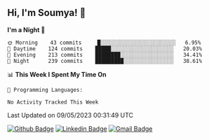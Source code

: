 ## Hi, I'm Soumya! 👋

<!--START_SECTION:waka-->
**I'm a Night 🦉** 

```text
🌞 Morning    43 commits     █░░░░░░░░░░░░░░░░░░░░░░░░   6.95% 
🌆 Daytime    124 commits    █████░░░░░░░░░░░░░░░░░░░░   20.03% 
🌃 Evening    213 commits    ████████░░░░░░░░░░░░░░░░░   34.41% 
🌙 Night      239 commits    █████████░░░░░░░░░░░░░░░░   38.61%

```


📊 **This Week I Spent My Time On** 

```text
💬 Programming Languages: 

No Activity Tracked This Week
```


 Last Updated on 09/05/2023 00:31:49 UTC
<!--END_SECTION:waka-->

[![Github Badge](https://img.shields.io/badge/-rubyruins-grey?style=for-the-badge&logo=github&logoColor=white&link=https://github.com/rubyruins/)](https://www.github.com/rubyruins/) 
[![Linkedin Badge](https://img.shields.io/badge/-Soumya%20Parekh-0072b1?style=for-the-badge&logo=Linkedin&logoColor=white&link=https://www.linkedin.com/in/Soumya-Parekh/)](https://www.linkedin.com/in/Soumya-Parekh/) 
[![Gmail Badge](https://img.shields.io/badge/-soumyaparekh.me@gmail.com-c14438?style=for-the-badge&logo=Gmail&logoColor=white&link=mailto:soumyaparekh.me@gmail.com)](mailto:soumyaparekh.me@gmail.com) 
